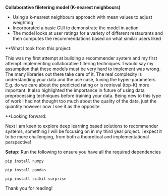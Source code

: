 **Collaborative filetering model (K-nearest neighbours)**

* Using a k-nearest neighbours approach with mean values to adjust weighting
* Incorporated a basic GUI to demonstrate the model in action
* The model looks at user ratings for a variety of different restaurants and then computes the recommendations based on what similar users liked

**What I took from this project:

This was my first attempt at building a recommender system and my first attempt implementing collaborative filtering techniques. I would say my assumption that these models must be very hard to implement was wrong. The many libraries out there take care of it. The real complexity is understanding your data and the use case, tuning the hyper-parameters. E.g. do we care about the predicted rating or is retrieval (top-K) more important. It also highlighted the importance in future of using data preprocessing techniques before training your data. Being new to this type of work I had not thought too much about the quality of the data, just the quantity however now I see it as the opposite.

**Looking forward:

Next I am keen to explore deep learning based solutions to recommender systems, something I will be focusing on in my third year project. I expect it to be more challenging, from both a theoretical and implementational perspective!

**Setup:**
Run the following to ensure you have all the required dependencies
    
```pip install numpy```

```pip install pandas```

```pip install scikit-surprise```

Thank you for reading!
